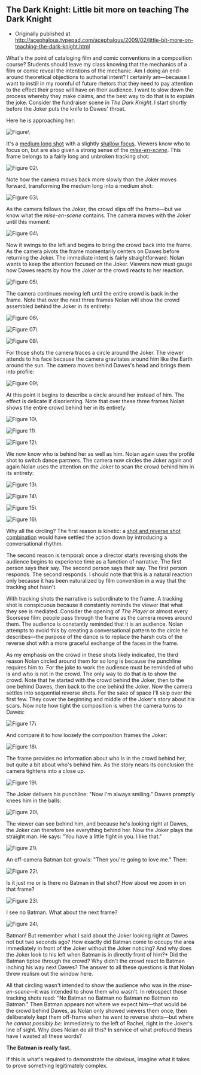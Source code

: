 ## The Dark Knight: Little bit more on teaching The Dark Knight

 * Originally published at http://acephalous.typepad.com/acephalous/2009/02/little-bit-more-on-teaching-the-dark-knight.html

What's the point of cataloging film and comic conventions in a composition course?  Students should leave my class knowing that the mechanics of a film or comic reveal the intentions of the mechanic.  Am I doing an end-around theoretical objections to authorial intent?  I certainly am—because I want to instill in my roomful of future rhetors that they need to pay attention to the effect their prose will have on their audience.  I want to slow down the process whereby they make claims, and the best way to do that is to explain the joke.  Consider the fundraiser scene in *The Dark Knight*.  I start shortly before the Joker puts the knife to Dawes' throat.

Here he is approaching her:

![Figure ](../../images/film/the-dark-knight-2/01.jpg)\ 

It's a [medium long shot](http://classes.yale.edu/film-analysis/htmfiles/cinematography.htm#48043) with a slightly [shallow focus](http://classes.yale.edu/film-analysis/htmfiles/cinematography.htm#38599).   Viewers know who to focus on, but are also given a strong sense of the *[mise-en-scene](http://classes.yale.edu/film-analysis/http://classes.yale.edu/film-analysis/htmfiles/mise-en-scene.htm#43394)*.  This frame belongs to a fairly long and unbroken tracking shot:

![Figure 02](../../images/film/the-dark-knight-2/02.jpg)\ 

Note how the camera moves back more slowly than the Joker moves forward, transforming the medium long into a medium shot:

![Figure 03](../../images/film/the-dark-knight-2/03.jpg)\ 

As the camera follows the Joker, the crowd slips off the frame—but we know what the *mise-en-scene* contains.  The camera moves with the Joker until this moment:

![Figure 04](../../images/film/the-dark-knight-2/04.jpg)\ 

Now it swings to the left and begins to bring the crowd back into the frame.  As the camera pivots the frame momentarily centers on Dawes before returning the Joker.  The immediate intent is fairly straightforward: Nolan wants to keep the attention focused on the Joker.  Viewers now must gauge how Dawes reacts by how the Joker or the crowd reacts to her reaction.  

![Figure 05](../../images/film/the-dark-knight-2/05.jpg)\ 

The camera continues moving left until the entire crowd is back in the frame.  Note that over the next three frames Nolan will show the crowd assembled behind the Joker in its entirety:  

![Figure 06](../../images/film/the-dark-knight-2/06.jpg)\ 

![Figure 07](../../images/film/the-dark-knight-2/07.jpg)\ 

![Figure 08](../../images/film/the-dark-knight-2/08.jpg)\ 

For those shots the camera traces a circle around the Joker.  The viewer attends to his face because the camera gravitates around him like the Earth around the sun.  The camera moves behind Dawes's head and brings them into profile:

![Figure 09](../../images/film/the-dark-knight-2/09.jpg)\ 

At this point it begins to describe a circle around her instead of him.  The effect is delicate if disorienting.  Note that over these three frames Nolan shows the entire crowd behind her in its entirety:

![Figure 10](../../images/film/the-dark-knight-2/10.jpg)\ 

![Figure 11](../../images/film/the-dark-knight-2/11.jpg)\ 

![Figure 12](../../images/film/the-dark-knight-2/12.jpg)\ 

We now know who is behind her as well as him.  Nolan again uses the profile shot to switch dance partners.  The camera now circles the Joker again and again Nolan uses the attention on the Joker to scan the crowd behind him in its entirety:

![Figure 13](../../images/film/the-dark-knight-2/13.jpg)\ 

![Figure 14](../../images/film/the-dark-knight-2/14.jpg)\ 

![Figure 15](../../images/film/the-dark-knight-2/15.jpg)\ 

![Figure 16](../../images/film/the-dark-knight-2/16.jpg)\ 

Why all the circling?  The first reason is kinetic: a [shot and reverse shot combination](http://classes.yale.edu/film-analysis/htmfiles/editing.htm#51531) would have settled the action down by introducing a conversational rhythm.

The second reason is temporal: once a director starts reversing shots the audience begins to experience time as a function of narrative.  The first person says their say.  The second person says their say.  The first person responds.  The second responds.  I should note that this is a natural reaction only because it has been naturalized by film convention in a way that the tracking shot hasn't.  

With tracking shots the narrative is subordinate to the frame.  A tracking shot is conspicuous because it constantly reminds the viewer that what they see is mediated.  Consider the opening of *The Player* or almost every Scorsese film: people pass through the frame as the camera moves around them.  The audience is constantly reminded that it is an audience.  Nolan attempts to avoid this by creating a conversational pattern to the circle he describes—the purpose of the dance is to replace the harsh cuts of the reverse shot with a more graceful exchange of the faces in the frame.

As my emphasis on the crowd in these shots likely indicated, the third reason Nolan circled around them for so long is because the punchline requires him to.  For the joke to work the audience must be reminded of who is and who is not in the crowd.  The only way to do that is to show the crowd.  Note that he started with the crowd behind the Joker, then to the one behind Dawes, then back to the one behind the Joker.  Now the camera settles into sequential reverse shots.  For the sake of space I'll skip over the first few.  They cover the beginning and middle of the Joker's story about his scars.  Now note how tight the composition is when the camera turns to Dawes:

![Figure 17](../../images/film/the-dark-knight-2/17.jpg)\ 

And compare it to how loosely the composition frames the Joker:

![Figure 18](../../images/film/the-dark-knight-2/18.jpg)\ 

The frame provides no information about who is in the crowd behind her, but quite a bit about who's behind him.  As the story nears its conclusion the camera tightens into a close up.

![Figure 19](../../images/film/the-dark-knight-2/19.jpg)\ 

The Joker delivers his punchline: "Now I'm always smiling."  Dawes promptly knees him in the balls:

![Figure 20](../../images/film/the-dark-knight-2/20.jpg)\ 

The viewer can see behind him, and because he's looking right at Dawes, the Joker can therefore see everything behind her.  Now the Joker plays the straight man.  He says: "You have a little fight in you.  I like that."  

![Figure 21](../../images/film/the-dark-knight-2/21.jpg)\ 

An off-camera Batman bat-growls: "Then you're going to love me."  Then:

![Figure 22](../../images/film/the-dark-knight-2/22.jpg)\ 

Is it just me or is there no Batman in that shot?  How about we zoom in on that frame?

![Figure 23](../../images/film/the-dark-knight-2/23.jpg)\ 

I see no Batman.  What about the next frame?

![Figure 24](../../images/film/the-dark-knight-2/24.jpg)\ 

Batman!  But remember what I said about the Joker looking right at Dawes not but two seconds ago?  How exactly did Batman come to occupy the area immediately in front of the Joker without the Joker noticing?  And why does the Joker look to his left when Batman is in directly front of him?*  Did the Batman tiptoe through the crowd?  Why didn't the crowd react to Batman inching his way next Dawes?  The answer to all these questions is that Nolan threw realism out the window here.  

All that circling wasn't intended to show the audience who was in the *mise-en-scene*—it was intended to show them who wasn't.  In retrospect those tracking shots read: "No Batman no Batman no Batman no Batman no Batman."  Then Batman appears not where we expect him—that would be the crowd behind Dawes, as Nolan only showed viewers them once, then deliberately kept them off-frame when he went to reverse shots—but where *he cannot possibly be*: immediately to the left of Rachel, right in the Joker's line of sight.  Why does Nolan do all this?  In service of what profound thesis have I wasted all these words?  

**The Batman is really fast.**

If this is what's required to demonstrate the obvious, imagine what it takes to prove something legitimately complex.
